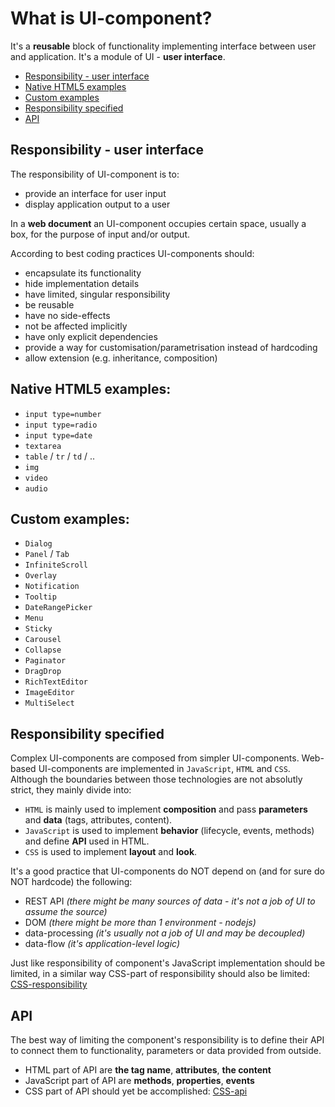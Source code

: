 # What is UI-component?

It's a **reusable** block of functionality implementing interface between user and application.
It's a module of UI - **user interface**.

* [Responsibility - user interface](DEFINITION.md#responsibility---user-interface)
* [Native HTML5 examples](DEFINITION.md#native-html5-examples)
* [Custom examples](DEFINITION.md#custom-examples)
* [Responsibility specified](DEFINITION.md#responsibility-specified)
* [API](DEFINITION.md#api)

## Responsibility - user interface

The responsibility of UI-component is to:
- provide an interface for user input
- display application output to a user

In a **web document** an UI-component occupies certain space, usually a box, for the purpose of input and/or output.

According to best coding practices UI-components should:
- encapsulate its functionality
- hide implementation details
- have limited, singular responsibility
- be reusable
- have no side-effects
- not be affected implicitly
- have only explicit dependencies
- provide a way for customisation/parametrisation instead of hardcoding
- allow extension (e.g. inheritance, composition)

## Native HTML5 examples:

* `input type=number`
* `input type=radio`
* `input type=date`
* `textarea`
* `table` / `tr` / `td` / ..
* `img`
* `video`
* `audio`

## Custom examples:

* `Dialog`
* `Panel` / `Tab`
* `InfiniteScroll`
* `Overlay`
* `Notification`
* `Tooltip`
* `DateRangePicker`
* `Menu`
* `Sticky`
* `Carousel`
* `Collapse`
* `Paginator`
* `DragDrop`
* `RichTextEditor`
* `ImageEditor`
* `MultiSelect`

## Responsibility specified

Complex UI-components are composed from simpler UI-components. Web-based UI-components are implemented in `JavaScript`, `HTML` and `CSS`. Although the boundaries between those technologies are not absolutly strict, they mainly divide into:

* `HTML` is mainly used to implement **composition** and pass **parameters** and **data** (tags, attributes, content).
* `JavaScript` is used to implement **behavior** (lifecycle, events, methods) and define **API** used in HTML.
* `CSS` is used to implement **layout** and **look**.

It's a good practice that UI-components do NOT depend on (and for sure do NOT hardcode) the following:

* REST API  *(there might be many sources of data - it's not a job of UI to assume the source)*
* DOM  *(there might be more than 1 environment - nodejs)*
* data-processing  *(it's usually not a job of UI and may be decoupled)*
* data-flow  *(it's application-level logic)*

Just like responsibility of component's JavaScript implementation should be limited, in a similar way CSS-part of responsibility should also be limited: [CSS-responsibility](CSS-RESPONSIBILITY.md)

## API

The best way of limiting the component's responsibility is to define their API to connect them to functionality, parameters or data provided from outside.

* HTML part of API are **the tag name**, **attributes**, **the content**
* JavaScript part of API are **methods**, **properties**, **events**
* CSS part of API should yet be accomplished: [CSS-api](CSS-API.md)

